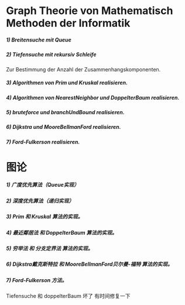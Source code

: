 # Graph Theorie von Mathematisch Methoden der Informatik


##### 1) Breitensuche mit Queue 
##### 2) Tiefensuche mit rekursiv Schleife 
Zur Bestimmung der Anzahl der Zusammenhangskomponenten. 
##### 3) Algorithmen von Prim und Kruskal realisieren.
##### 4) Algorithmen von NearestNeighbor und DoppelterBaum realisieren.
##### 5) bruteforce und branchUndBound realisieren.
##### 6) Dijkstra und MooreBellmanFord realisieren.
##### 7) Ford-Fulkerson realisieren.

# 图论 
##### 1) 广度优先算法（Queue实现）
##### 2) 深度优先算法（递归实现）
##### 3) Prim 和 Kruskal 算法的实现。
##### 4) 最近鄰居法 和 DoppelterBaum 算法的实现。
##### 5) 穷举法 和 分支定界法 算法的实现。
##### 6) Dijkstra戴克斯特拉 和 MooreBellmanFord贝尔曼-福特 算法的实现。
##### 7) Ford-Fulkerson 方法。



Tiefensuche 和 doppelterBaum 坏了 有时间修复一下




